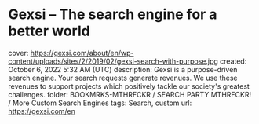 # Gexsi – The search engine for a better world

cover: https://gexsi.com/about/en/wp-content/uploads/sites/2/2019/02/gexsi-search-with-purpose.jpg
created: October 6, 2022 5:32 AM (UTC)
description: Gexsi is a purpose-driven search engine. Your search requests generate revenues. We use these revenues to support projects which positively tackle our society's greatest challenges.
folder: BOOKMRKS-MTHRFCKR / SEARCH PARTY MTHRFCKR! / More Custom Search Engines
tags: Search, custom
url: https://gexsi.com/en